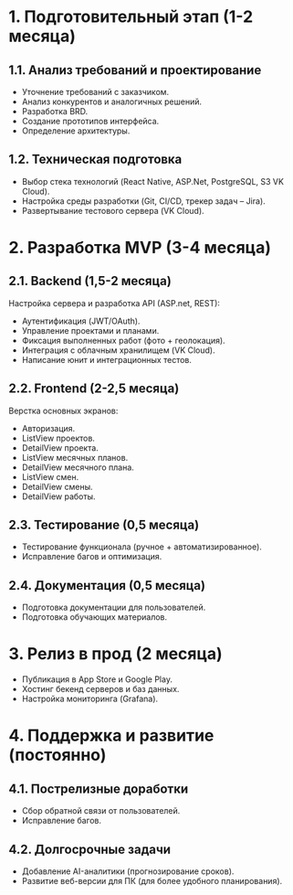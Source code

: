 # 1. Подготовительный этап (1-2 месяца)
## 1.1. Анализ требований и проектирование
- Уточнение требований с заказчиком.
- Анализ конкурентов и аналогичных решений.
- Разработка BRD.
- Создание прототипов интерфейса.
- Определение архитектуры.

## 1.2. Техническая подготовка
- Выбор стека технологий (React Native, ASP.Net, PostgreSQL, S3 VK Cloud).
- Настройка среды разработки (Git, CI/CD, трекер задач – Jira).
- Развертывание тестового сервера (VK Cloud).

# 2. Разработка MVP (3-4 месяца)
## 2.1. Backend (1,5-2 месяца)
Настройка сервера и разработка API (ASP.net, REST):
- Аутентификация (JWT/OAuth).
- Управление проектами и планами.
- Фиксация выполненных работ (фото + геолокация).
- Интеграция с облачным хранилищем (VK Cloud).
- Написание юнит и интеграционных тестов.

## 2.2. Frontend (2-2,5 месяца)
Верстка основных экранов:
- Авторизация.
- ListView проектов.
- DetailView проекта.
- ListView месячных планов.
- DetailView месячного плана.
- ListView смен.
- DetailView смены.
- DetailView работы.

## 2.3. Тестирование (0,5 месяца)
- Тестирование функционала (ручное + автоматизированное).
- Исправление багов и оптимизация.

## 2.4. Документация (0,5 месяца)
- Подготовка документации для пользователей.
- Подготовка обучающих материалов.

# 3. Релиз в прод (2 месяца)
- Публикация в App Store и Google Play.
- Хостинг бекенд серверов и баз данных.
- Настройка мониторинга (Grafana).

# 4. Поддержка и развитие (постоянно)
## 4.1. Пострелизные доработки
- Сбор обратной связи от пользователей.
- Исправление багов.

## 4.2. Долгосрочные задачи
- Добавление AI-аналитики (прогнозирование сроков).
- Развитие веб-версии для ПК (для более удобного планирования).
